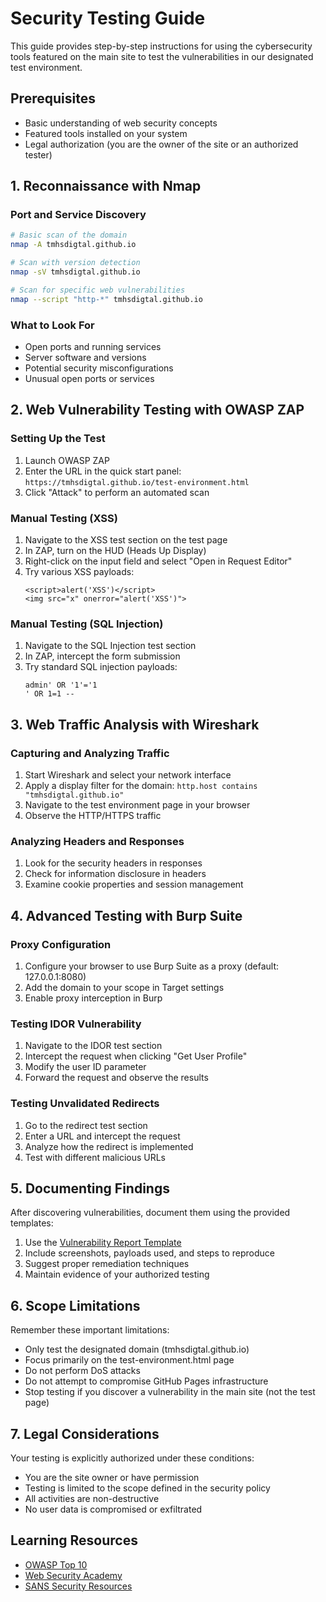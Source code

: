 # Security Testing Guide

This guide provides step-by-step instructions for using the cybersecurity tools featured on the main site to test the vulnerabilities in our designated test environment.

## Prerequisites

- Basic understanding of web security concepts
- Featured tools installed on your system
- Legal authorization (you are the owner of the site or an authorized tester)

## 1. Reconnaissance with Nmap

### Port and Service Discovery

```bash
# Basic scan of the domain
nmap -A tmhsdigtal.github.io

# Scan with version detection
nmap -sV tmhsdigtal.github.io

# Scan for specific web vulnerabilities
nmap --script "http-*" tmhsdigtal.github.io
```

### What to Look For

- Open ports and running services
- Server software and versions
- Potential security misconfigurations
- Unusual open ports or services

## 2. Web Vulnerability Testing with OWASP ZAP

### Setting Up the Test

1. Launch OWASP ZAP
2. Enter the URL in the quick start panel: `https://tmhsdigtal.github.io/test-environment.html`
3. Click "Attack" to perform an automated scan

### Manual Testing (XSS)

1. Navigate to the XSS test section on the test page
2. In ZAP, turn on the HUD (Heads Up Display)
3. Right-click on the input field and select "Open in Request Editor"
4. Try various XSS payloads:
   ```
   <script>alert('XSS')</script>
   <img src="x" onerror="alert('XSS')">
   ```

### Manual Testing (SQL Injection)

1. Navigate to the SQL Injection test section
2. In ZAP, intercept the form submission
3. Try standard SQL injection payloads:
   ```
   admin' OR '1'='1
   ' OR 1=1 --
   ```

## 3. Web Traffic Analysis with Wireshark

### Capturing and Analyzing Traffic

1. Start Wireshark and select your network interface
2. Apply a display filter for the domain: `http.host contains "tmhsdigtal.github.io"`
3. Navigate to the test environment page in your browser
4. Observe the HTTP/HTTPS traffic

### Analyzing Headers and Responses

1. Look for the security headers in responses
2. Check for information disclosure in headers
3. Examine cookie properties and session management

## 4. Advanced Testing with Burp Suite

### Proxy Configuration

1. Configure your browser to use Burp Suite as a proxy (default: 127.0.0.1:8080)
2. Add the domain to your scope in Target settings
3. Enable proxy interception in Burp

### Testing IDOR Vulnerability

1. Navigate to the IDOR test section
2. Intercept the request when clicking "Get User Profile"
3. Modify the user ID parameter
4. Forward the request and observe the results

### Testing Unvalidated Redirects

1. Go to the redirect test section
2. Enter a URL and intercept the request
3. Analyze how the redirect is implemented
4. Test with different malicious URLs

## 5. Documenting Findings

After discovering vulnerabilities, document them using the provided templates:

1. Use the [Vulnerability Report Template](VULNERABILITY_REPORT_TEMPLATE.md)
2. Include screenshots, payloads used, and steps to reproduce
3. Suggest proper remediation techniques
4. Maintain evidence of your authorized testing

## 6. Scope Limitations

Remember these important limitations:

- Only test the designated domain (tmhsdigtal.github.io)
- Focus primarily on the test-environment.html page
- Do not perform DoS attacks
- Do not attempt to compromise GitHub Pages infrastructure
- Stop testing if you discover a vulnerability in the main site (not the test page)

## 7. Legal Considerations

Your testing is explicitly authorized under these conditions:

- You are the site owner or have permission
- Testing is limited to the scope defined in the security policy
- All activities are non-destructive
- No user data is compromised or exfiltrated

## Learning Resources

- [OWASP Top 10](https://owasp.org/www-project-top-ten/)
- [Web Security Academy](https://portswigger.net/web-security)
- [SANS Security Resources](https://www.sans.org/security-resources/) 